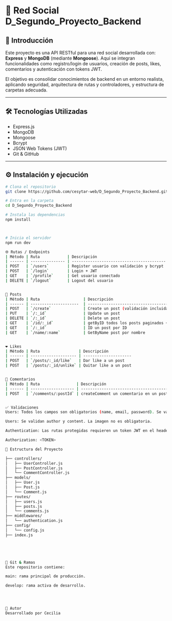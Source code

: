 

# 🧠 Red Social D_Segundo_Proyecto_Backend

## 📌 Introducción

Este proyecto es una API RESTful para una red social desarrollada con: **Express** y **MongoDB** (mediante **Mongoose**). Aquí se integran funcionalidades como registro/login de usuarios, creación de posts, likes, comentarios y autenticación con tokens JWT.

El objetivo es consolidar conocimientos de backend en un entorno realista, aplicando seguridad, arquitectura de rutas y controladores, y estructura de carpetas adecuada.

---

## 🛠 Tecnologías Utilizadas


- Express.js
- MongoDB
- Mongoose
- Bcrypt
- JSON Web Tokens (JWT)
- Git & GitHub

---

## ⚙️ Instalación y ejecución

```bash
# Clona el repositorio
git clone https://github.com/cesytar-web/D_Segundo_Proyecto_Backend.git

# Entra en la carpeta
cd D_Segundo_Proyecto_Backend

# Instala las dependencias
npm install



# Inicia el servidor
npm run dev

🌐 Rutas / Endpoints
| Método | Ruta            | Descripción                               
| ------ | --------------- | ----------------------------------------- 
| POST   | `/users`        | Register usuario con validación y bcrypt 
| POST   | `/login`        | Login + JWT                               
| GET    | `/profile`      | Get usuario conectado                 
| DELETE | `/logout`       | Logout del usuario                      


📝 Posts
| Método | Ruta                   | Descripción                                                
| ------ | ---------------------  | -----------------------------------------------------------
| POST   | `/create`              | Create un post (validación incluida)                        
| PUT    | `/:_id`                | Update un post                                         
| DELETE | `/:_id`                | Delete un post                                           
| GET    | `/id/:_id`             | getByID todos los posts paginados + usuarios + comentarios 
| GET    | `/:_id`                | ID un post por ID                                     
| GET    | `/name/:name`          | GetByName post por nombre                                     


❤️ Likes
| Método | Ruta                 | Descripción           
| ------ | -------------------- | --------------------- 
| POST   | `/posts/:_id/like`   | Dar like a un post   
| POST   | `/posts/:_id/unlike` | Quitar like a un post 


💬 Comentarios
| Método | Ruta                | Descripción                               
| ------ | ------------------- | -------------------------------------------------
| POST   | `/comments/:postId` | createComment un comentario en un post específico


✅ Validaciones
Users: Todos los campos son obligatorios (name, email, password). Se validan antes de crear el usuario.

Users: Se validan author y content. La imagen no es obligatoria.

Authentication: Las rutas protegidas requieren un token JWT en el header:

Authorization: <TOKEN>

📂 Estructura del Proyecto

├── controllers/
│   ├── UserController.js
│   ├── PostController.js
│   └── CommentController.js
├── models/
│   ├── User.js
│   ├── Post.js
│   └── Comment.js
├── routes/
│   ├── users.js
│   ├── posts.js
│   └── comments.js
├── middlewares/
│   └── authentication.js
├── config/
│   └── config.js
├── index.js





🔀 Git & Ramas
Este repositorio contiene:

main: rama principal de producción.

develop: rama activa de desarrollo.




🧠 Autor
Desarrollado por Cecilia 

